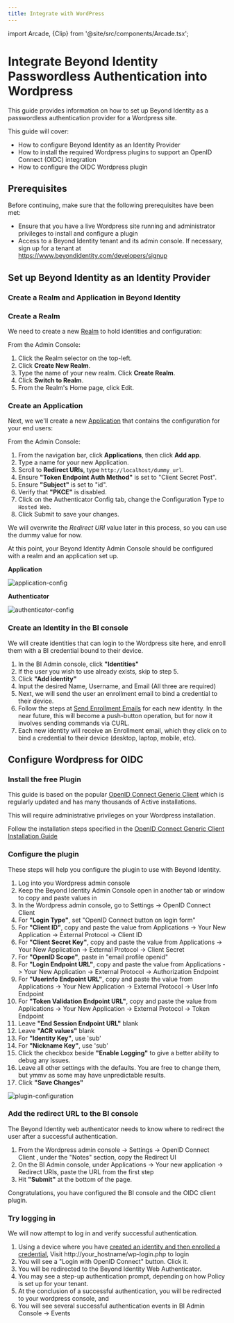 ```yaml
---
title: Integrate with WordPress
---
```


import Arcade, {Clip} from '@site/src/components/Arcade.tsx';

# Integrate Beyond Identity Passwordless Authentication into Wordpress

This guide provides information on how to set up Beyond Identity as a passwordless authentication provider for a Wordpress site.

This guide will cover:

- How to configure Beyond Identity as an Identity Provider
- How to install the required Wordpress plugins to support an OpenID Connect (OIDC) integration
- How to configure the OIDC Wordpress plugin

## Prerequisites

Before continuing, make sure that the following prerequisites have been met:

- Ensure that you have a live Wordpress site running and administrator privileges to install and configure a plugin
- Access to a Beyond Identity tenant and its admin console. If necessary, sign up for a tenant at https://www.beyondidentity.com/developers/signup

## Set up Beyond Identity as an Identity Provider

### Create a Realm and Application in Beyond Identity

### Create a Realm

We need to create a new [Realm](https://developer.beyondidentity.com/docs/v1/workflows/realms) to hold identities and configuration:

<Arcade clip={Clip.CreateRealm} />

From the Admin Console:

1. Click the Realm selector on the top-left.
2. Click **Create New Realm**.
3. Type the name of your new realm. Click **Create Realm**.
4. Click **Switch to Realm**.
5. From the Realm's Home page, click Edit.

### Create an Application

Next, we we'll create a new [Application](https://developer.beyondidentity.com/docs/v1/workflows/applications) that contains the configuration for your end users:

<Arcade clip={Clip.CreateApplication} />

From the Admin Console:

1. From the navigation bar, click **Applications**, then click **Add app**.
1. Type a name for your new Application.
1. Scroll to **Redirect URIs**, type `http://localhost/dummy_url`.
1. Ensure **"Token Endpoint Auth Method"** is set to "Client Secret Post".
1. Ensure **"Subject"** is set to "id".
1. Verify that **"PKCE"** is disabled.
1. Click on the Authenticator Config tab, change the Configuration Type to `Hosted Web`.
1. Click Submit to save your changes.

We will overwrite the _Redirect URI_ value later in this process, so you can use the dummy value for now.

At this point, your Beyond Identity Admin Console should be configured with a realm and an application set up.

**Application**

![application-config](../images/wordpress-application-config.png)

**Authenticator**

![authenticator-config](../images/wordpress-authenticator-config.png)

### Create an Identity in the BI console

We will create identities that can login to the Wordpress site here, and enroll them with a BI credential bound to their device.

1. In the BI Admin console, click **"Identities"**
1. If the user you wish to use already exists, skip to step 5.
1. Click **"Add identity"**
1. Input the desired Name, Username, and Email (All three are required)
1. Next, we will send the user an enrollment email to bind a credential to their device.
1. Follow the steps at [Send Enrollment Emails](send-enrollment) for each new identity. In the near future, this will become a push-button operation, but for now it involves sending commands via CURL.
1. Each new identity will receive an Enrollment email, which they click on to bind a credential to their device (desktop, laptop, mobile, etc).

<Arcade clip={Clip.CreateIdentity} />

<Arcade clip={Clip.CreatePasskey} />

## Configure Wordpress for OIDC

### Install the free Plugin

This guide is based on the popular [OpenID Connect Generic Client](https://wordpress.org/plugins/daggerhart-openid-connect-generic/) which is regularly updated and has many thousands of Active installations.

This will require administrative privileges on your Wordpress installation.

Follow the installation steps specified in the [OpenID Connect Generic Client Installation Guide](https://wordpress.org/plugins/daggerhart-openid-connect-generic/#installation)

### Configure the plugin

These steps will help you configure the plugin to use with Beyond Identity.

1. Log into you Wordpress admin console
1. Keep the Beyond Identity Admin Console open in another tab or window to copy and paste values in
1. In the Wordpress admin console, go to Settings -> OpenID Connect Client
1. For **"Login Type"**, set "OpenID Connect button on login form"
1. For **"Client ID"**, copy and paste the value from Applications -> Your New Application -> External Protocol -> Client ID
1. For **"Client Secret Key"**, copy and paste the value from Applications -> Your New Application -> External Protocol -> Client Secret
1. For **"OpenID Scope"**, paste in "email profile openid"
1. For **"Login Endpoint URL"**, copy and paste the value from Applications -> Your New Application -> External Protocol -> Authorization Endpoint
1. For **"Userinfo Endpoint URL"**, copy and paste the value from Applications -> Your New Application -> External Protocol -> User Info Endpoint
1. For **"Token Validation Endpoint URL"**, copy and paste the value from Applications -> Your New Application -> External Protocol -> Token Endpoint
1. Leave **"End Session Endpoint URL"** blank
1. Leave **"ACR values"** blank
1. For **"Identity Key"**, use 'sub'
1. For **"Nickname Key"**, use 'sub'
1. Click the checkbox beside **"Enable Logging"** to give a better ability to debug any issues.
1. Leave all other settings with the defaults. You are free to change them, but ymmv as some may have unpredictable results.
1. Click **"Save Changes"**

![plugin-configuration](../images/wordpress-plugin-config.png)

### Add the redirect URL to the BI console

The Beyond Identity web authenticator needs to know where to redirect the user after a successful authentication.

1. From the Wordpress admin console -> Settings -> OpenID Connect Client , under the "Notes" section, copy the Redirect UI
1. On the BI Admin console, under Applications -> Your new application -> Redirect URIs, paste the URL from the first step
1. Hit **"Submit"** at the bottom of the page.

Congratulations, you have configured the BI console and the OIDC client plugin.

### Try logging in

We will now attempt to log in and verify successful authentication.

1. Using a device where you have [created an identity and then enrolled a credential](#create-an-identity-in-the-bi-console), Visit http://your_hostname/wp-login.php to login
1. You will see a "Login with OpenID Connect" button. Click it.
1. You will be redirected to the Beyond Identity Web Authenticator.
1. You may see a step-up authentication prompt, depending on how Policy is set up for your tenant.
1. At the conclusion of a successful authentication, you will be redirected to your wordpress console, and
1. You will see several successful authentication events in BI Admin Console -> Events

